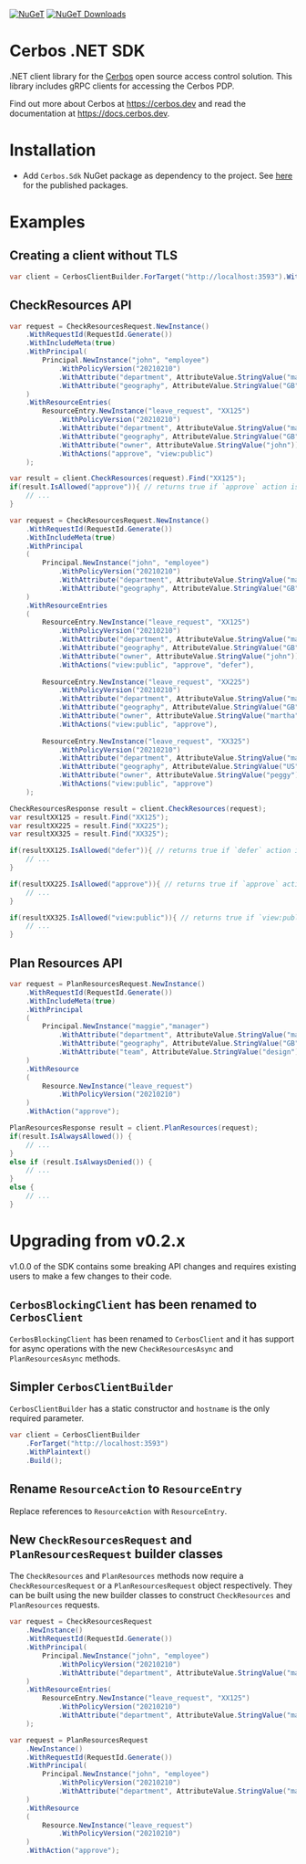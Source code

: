[![NuGeT](https://img.shields.io/nuget/v/Cerbos.Sdk?style=plastic)](https://www.nuget.org/packages/Cerbos.Sdk)
[![NuGeT Downloads](https://img.shields.io/nuget/dt/Cerbos.Sdk?style=plastic)](https://www.nuget.org/packages/Cerbos.Sdk)

# Cerbos .NET SDK

.NET client library for the [Cerbos](https://github.com/cerbos/cerbos) open source access control solution. This library
includes gRPC clients for accessing the Cerbos PDP.

Find out more about Cerbos at https://cerbos.dev and read the documentation at https://docs.cerbos.dev.

# Installation

- Add `Cerbos.Sdk` NuGet package as dependency to the project. See [here](https://www.nuget.org/packages/Cerbos.Sdk) for the published packages.

# Examples

## Creating a client without TLS

```csharp
var client = CerbosClientBuilder.ForTarget("http://localhost:3593").WithPlaintext().Build();
```

## CheckResources API

```csharp
var request = CheckResourcesRequest.NewInstance()
    .WithRequestId(RequestId.Generate())
    .WithIncludeMeta(true)
    .WithPrincipal(
        Principal.NewInstance("john", "employee")
            .WithPolicyVersion("20210210")
            .WithAttribute("department", AttributeValue.StringValue("marketing"))
            .WithAttribute("geography", AttributeValue.StringValue("GB"))
    )
    .WithResourceEntries(
        ResourceEntry.NewInstance("leave_request", "XX125")
            .WithPolicyVersion("20210210")
            .WithAttribute("department", AttributeValue.StringValue("marketing"))
            .WithAttribute("geography", AttributeValue.StringValue("GB"))
            .WithAttribute("owner", AttributeValue.StringValue("john"))
            .WithActions("approve", "view:public")
    );

var result = client.CheckResources(request).Find("XX125");
if(result.IsAllowed("approve")){ // returns true if `approve` action is allowed
    // ...
}
```

```csharp
var request = CheckResourcesRequest.NewInstance()
    .WithRequestId(RequestId.Generate())
    .WithIncludeMeta(true)
    .WithPrincipal
    (
        Principal.NewInstance("john", "employee")
            .WithPolicyVersion("20210210")
            .WithAttribute("department", AttributeValue.StringValue("marketing"))
            .WithAttribute("geography", AttributeValue.StringValue("GB"))
    )
    .WithResourceEntries
    (
        ResourceEntry.NewInstance("leave_request", "XX125")
            .WithPolicyVersion("20210210")
            .WithAttribute("department", AttributeValue.StringValue("marketing"))
            .WithAttribute("geography", AttributeValue.StringValue("GB"))
            .WithAttribute("owner", AttributeValue.StringValue("john"))
            .WithActions("view:public", "approve", "defer"),
        
        ResourceEntry.NewInstance("leave_request", "XX225")
            .WithPolicyVersion("20210210")
            .WithAttribute("department", AttributeValue.StringValue("marketing"))
            .WithAttribute("geography", AttributeValue.StringValue("GB"))
            .WithAttribute("owner", AttributeValue.StringValue("martha"))
            .WithActions("view:public", "approve"),
        
        ResourceEntry.NewInstance("leave_request", "XX325")
            .WithPolicyVersion("20210210")
            .WithAttribute("department", AttributeValue.StringValue("marketing"))
            .WithAttribute("geography", AttributeValue.StringValue("US"))
            .WithAttribute("owner", AttributeValue.StringValue("peggy"))
            .WithActions("view:public", "approve")
    );

CheckResourcesResponse result = client.CheckResources(request);
var resultXX125 = result.Find("XX125");
var resultXX225 = result.Find("XX225");
var resultXX325 = result.Find("XX325");

if(resultXX125.IsAllowed("defer")){ // returns true if `defer` action is allowed
    // ...
}

if(resultXX225.IsAllowed("approve")){ // returns true if `approve` action is allowed
    // ...
}

if(resultXX325.IsAllowed("view:public")){ // returns true if `view:public` action is allowed
    // ...
}
```

## Plan Resources API

```csharp
var request = PlanResourcesRequest.NewInstance()
    .WithRequestId(RequestId.Generate())
    .WithIncludeMeta(true)
    .WithPrincipal
    (
        Principal.NewInstance("maggie","manager")
            .WithAttribute("department", AttributeValue.StringValue("marketing"))
            .WithAttribute("geography", AttributeValue.StringValue("GB"))
            .WithAttribute("team", AttributeValue.StringValue("design"))
    )
    .WithResource
    (
        Resource.NewInstance("leave_request")
            .WithPolicyVersion("20210210")
    )
    .WithAction("approve");

PlanResourcesResponse result = client.PlanResources(request);
if(result.IsAlwaysAllowed()) {
    // ...
}
else if (result.IsAlwaysDenied()) {
    // ...
}
else {
    // ...
}
```

# Upgrading from v0.2.x

v1.0.0 of the SDK contains some breaking API changes and requires existing users to make a few changes to their code.

## `CerbosBlockingClient` has been renamed to `CerbosClient`

`CerbosBlockingClient` has been renamed to `CerbosClient` and it has support for async operations with the new 
`CheckResourcesAsync` and `PlanResourcesAsync` methods.

## Simpler `CerbosClientBuilder`

`CerbosClientBuilder` has a static constructor and `hostname` is the only required parameter.
```csharp
var client = CerbosClientBuilder
    .ForTarget("http://localhost:3593")
    .WithPlaintext()
    .Build();
```

## Rename `ResourceAction` to `ResourceEntry`

Replace references to `ResourceAction` with `ResourceEntry`.

## New `CheckResourcesRequest` and `PlanResourcesRequest` builder classes

The `CheckResources` and `PlanResources` methods now require a `CheckResourcesRequest` or a `PlanResourcesRequest` 
object respectively. They can be built using the new builder classes to construct `CheckResources` and `PlanResources`
requests.

```csharp
var request = CheckResourcesRequest
    .NewInstance()
    .WithRequestId(RequestId.Generate())
    .WithPrincipal(
        Principal.NewInstance("john", "employee")
            .WithPolicyVersion("20210210")
            .WithAttribute("department", AttributeValue.StringValue("marketing"))
    )
    .WithResourceEntries(
        ResourceEntry.NewInstance("leave_request", "XX125")
            .WithPolicyVersion("20210210")
            .WithAttribute("department", AttributeValue.StringValue("marketing"))
    );
```

```csharp
var request = PlanResourcesRequest
    .NewInstance()
    .WithRequestId(RequestId.Generate())
    .WithPrincipal(
        Principal.NewInstance("john", "employee")
            .WithPolicyVersion("20210210")
            .WithAttribute("department", AttributeValue.StringValue("marketing"))
    )
    .WithResource
    (
        Resource.NewInstance("leave_request")
            .WithPolicyVersion("20210210")
    )
    .WithAction("approve");
```
